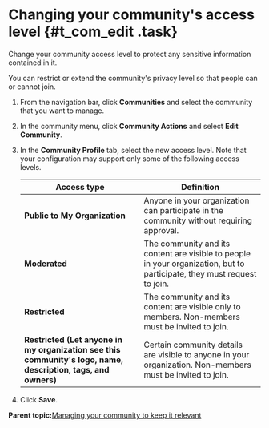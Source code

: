 # Changing your community's access level {#t_com_edit .task}

Change your community access level to protect any sensitive information contained in it.

You can restrict or extend the community's privacy level so that people can or cannot join.

1.  From the navigation bar, click **Communities** and select the community that you want to manage.

2.  In the community menu, click **Community Actions** and select **Edit Community**.

3.  In the **Community Profile** tab, select the new access level. Note that your configuration may support only some of the following access levels.

    |Access type|Definition|
    |-----------|----------|
    |**Public to My Organization**|Anyone in your organization can participate in the community without requiring approval.|
    |**Moderated**|The community and its content are visible to people in your organization, but to participate, they must request to join.|
    |**Restricted**|The community and its content are visible only to members. Non-members must be invited to join.|
    |**Restricted \(Let anyone in my organization see this community's logo, name, description, tags, and owners\)**|Certain community details are visible to anyone in your organization. Non-members must be invited to join.|

4.  Click **Save**.


**Parent topic:**[Managing your community to keep it relevant](../communities/c_com_manage_communities.md)

